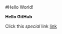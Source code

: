 #Hello World!

**Hello GitHub**

Click this *special* link [link](https://www.youtube.com/watch?v=dQw4w9WgXcQ)
